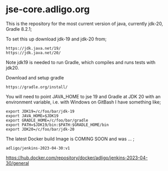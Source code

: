 # jse-core.adligo.org
This is the repository for the most current version of java, currently jdk-20, Gradle 8.2.1;

To set this up download jdk-19 and jdk-20 from;
```
https://jdk.java.net/19/
https://jdk.java.net/20/
```
Note jdk19 is needed to run Gradle, which compiles and runs tests with jdk20.

Download and setup gradle
```
https://gradle.org/install/
```

You will need to point JAVA_HOME to jse 19 and Gradle at JDK 20 with an environment variable, i.e. with Windows on GitBash I have something like; 
```
export JDK19=/c/foo/bar/jdk-19
export JAVA_HOME=$JDK19
export GRADLE_HOME=/c/foo/bar/gradle
export PATH=$JDK19/bin:$PATH:$GRADLE_HOME/bin
export JDK20=/c/foo/bar/jdk-20
```

The latest Docker build Image is COMING SOON and was ... ;
```
adligo/jenkins-2023-04-30:v1
```
https://hub.docker.com/repository/docker/adligo/jenkins-2023-04-30/general




